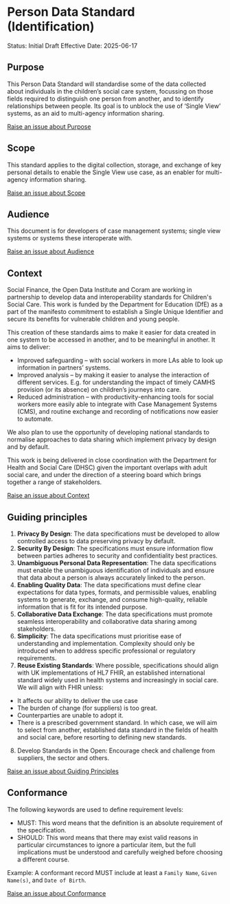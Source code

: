 # Person Data Standard (Identification)

Status: Initial Draft
Effective Date: 2025-06-17

## Purpose
This Person Data Standard will standardise some of the data collected about individuals in the children’s social care system, focussing on those fields required to distinguish one person from another, and to identify relationships between people. Its goal is to unblock the use of ‘Single View’ systems, as an aid to multi-agency information sharing.  

<a href="https://github.com/SocialCareData/person-standard/issues/new?template=content_issue.yml&title=Issue+regarding+People+Spec+Purpose" class="web-button" target="_blank">Raise an issue about Purpose</a>

## Scope
This standard applies to the digital collection, storage, and exchange of key personal details to enable the Single View use case, as an enabler for multi-agency information sharing. 

<a href="https://github.com/SocialCareData/person-standard/issues/new?template=content_issue.yml&title=Issue+regarding+People+Spec+Scope" class="web-button" target="_blank">Raise an issue about Scope</a>

## Audience
This document is for developers of case management systems; single view systems or systems these interoperate with. 

<a href="https://github.com/SocialCareData/person-standard/issues/new?template=content_issue.yml&title=Issue+regarding+People+Spec+Audience" class="web-button" target="_blank">Raise an issue about Audience</a>

## Context
Social Finance, the Open Data Institute and Coram are working in partnership to develop data and interoperability standards for Children's Social Care. This work is funded by the Department for Education (DfE) as a part of the manifesto commitment to establish a Single Unique Identifier and secure its benefits for vulnerable children and young people.

This creation of these standards aims to make it easier for data created in one system to be accessed in another, and to be meaningful in another. It aims to deliver:  
- Improved safeguarding – with social workers in more LAs able to look up information in partners’ systems.  
- Improved analysis – by making it easier to analyse the interaction of different services. E.g. for understanding the impact of timely CAMHS provision (or its absence) on children’s journeys into care.  
- Reduced administration – with productivity-enhancing tools for social workers more easily able to integrate with Case Management Systems (CMS), and routine exchange and recording of notifications now easier to automate.  
  

We also plan to use the opportunity of developing national standards to normalise approaches to data sharing which implement privacy by design and by default.    

This work is being delivered in close coordination with the Department for Health and Social Care (DHSC) given the important overlaps with adult social care, and under the direction of a steering board which brings together a range of stakeholders.

<a href="https://github.com/SocialCareData/person-standard/issues/new?template=content_issue.yml&title=Issue+regarding+People+Spec+Context" class="web-button" target="_blank">Raise an issue about Context</a>


## Guiding principles
1. **Privacy By Design**: The data specifications must be developed to allow controlled access to data preserving privacy by default. 
2. **Security By Design**: The specifications must ensure information flow between parties adheres to security and confidentiality best practices. 
3. **Unambiguous Personal Data Representation**: The data specifications must enable the unambiguous identification of individuals and ensure that data about a person is always accurately linked to the person. 
4. **Enabling Quality Data**: The data specifications must define clear expectations for data types, formats, and permissible values, enabling systems to generate, exchange, and consume high-quality, reliable information that is fit for its intended purpose. 
5. **Collaborative Data Exchange**: The data specifications must promote seamless interoperability and collaborative data sharing among stakeholders. 
6. **Simplicity**: The data specifications must prioritise ease of understanding and implementation. Complexity should only be introduced when to address specific professional or regulatory requirements. 
7. **Reuse Existing Standards**: Where possible, specifications should align with UK implementations of HL7 FHIR, an established international standard widely used in health systems and increasingly in social care. We will align with FHIR unless: 
- It affects our ability to deliver the use case 
- The burden of change (for suppliers) is too great. 
- Counterparties are unable to adopt it. 
- There is a prescribed government standard. 
In which case, we will aim to select from another, established data standard in the fields of health and social care, before resorting to defining new standards. 
8. Develop Standards in the Open: Encourage check and challenge from suppliers, the sector and others. 

<a href="https://github.com/SocialCareData/person-standard/issues/new?template=content_issue.yml&title=Issue+regarding+People+Spec+Principles" class="web-button" target="_blank">Raise an issue about Guiding Principles</a>


## Conformance
The following keywords are used to define requirement levels:
- MUST: This word means that the definition is an absolute requirement of the specification. 
- SHOULD: This word means that there may exist valid reasons in particular circumstances to ignore a particular item, but the full implications must be understood and carefully weighed before choosing a different course. 

Example: A conformant record MUST include at least a `Family Name`, `Given Name(s)`, and `Date of Birth`. 

<a href="https://github.com/SocialCareData/person-standard/issues/new?template=content_issue.yml&title=Issue+regarding+People+Spec+Conformance" class="web-button" target="_blank">Raise an issue about Conformance</a>

